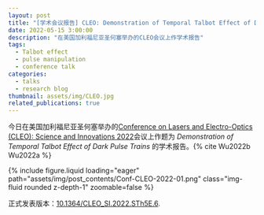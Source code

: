 ```yaml
---
layout: post
title: "[学术会议报告] CLEO: Demonstration of Temporal Talbot Effect of Dark Pulse Trains"
date: 2022-05-15 3:00:00
description: "在美国加利福尼亚圣何塞举办的CLEO会议上作学术报告"
tags:
  - Talbot effect
  - pulse manipulation
  - conference talk
categories:
  - talks
  - research blog
thumbnail: assets/img/CLEO.jpg
related_publications: true
---
```


今日在美国加利福尼亚圣何塞举办的[Conference on Lasers and Electro-Optics (CLEO): Science and Innovations 2022](https://opg.optica.org/conference.cfm?meetingid=124&yr=2022)会议上作题为 _Demonstration of Temporal Talbot Effect of Dark Pulse Trains_ 的学术报告。{% cite Wu2022b Wu2022a %}

<div class="row mt-3">
    <div class="col-sm mt-3 mt-md-0">
        {% include figure.liquid loading="eager" path="assets/img/post_contents/Conf-CLEO-2022-01.png" class="img-fluid rounded z-depth-1" zoomable=false %}
    </div>
</div>

正式发表版本：[10.1364/CLEO_SI.2022.STh5E.6](https://doi.org/10.1364/CLEO_SI.2022.STh5E.6).
